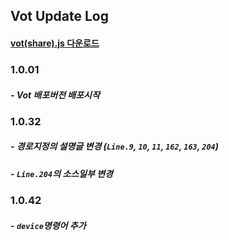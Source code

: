 ## Vot Update Log

#### <a href = "vot(share).js" download>vot(share).js 다운로드</a>

### 1.0.01

##### - Vot 배포버전 배포시작



### 1.0.32

##### - 경로지정의 설명글 변경 (```Line.9```, ```10```, ```11```, ```162```, ```163```, ```204```)

##### - ```Line.204```의 소스일부 변경



### 1.0.42

##### - ```device```명령어 추가

